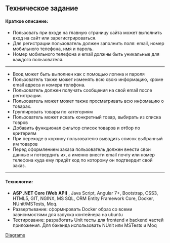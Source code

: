## Техническое задание
#### Краткое описание:
*	Пользовать при входе на главную страницу сайта может выполнить вход на сайт или зарегистрироваться.
*	Для регистрации пользователь должен заполнить поля: email, номер мобильного телефона, имя и пароль.
*	Номер мобильного телефона и email должны быть уникальные для каждого пользователя.
________________________________________
*	Вход может быть выполнен как с помощью логина и пароля
*	Пользователь также может изменять всю свою информацию, кроме email адреса и номера телефона.
*	Пользователь должен получать сообщения на свой email после регистрации. 
*	Пользователь может может также просматривать всю инфомацию о товарах.
*	Группировать товары по категориям
*	Пользователь может искать конкретный товар, выбирать из списка товров
*	Добавить функционал фильтор список товаров и отбор по критериям
*	При переходе в корзину пользователю выводить список выбранный им товаров
*	Перед оформлением заказа пользователь должен внести свои данные и потвердить их, а именно внести email почту или номер телефона куда ему придёт код по которому он подтвердит свой заказ.
________________________________________
#### Технологии:
*	<strong> ASP .NET Core (Web API) </strong>, Java Script, Angular 7+, Bootstrap, CSS3, HTML5, GIT, NGINX, MS SQL, ORM Entity Framework Core, Docker, NUnit/MSTests, Moq.
*	Развертывание: сформировать Docker образ со всеми зависимостями для запуска контейнера на ubuntu 
*	Тестирование: разработать Unit тесты для frontend и backend частей приложения. Для бэкенда использовать NUnit или MSTests и Moq

[Diagrams]("https://www.draw.io/?lightbox=1&target=self&highlight=0000ff&edit=https%3A%2F%2Fwww.draw.io%2FDeployDiagram&layers=1&nav=1&title=DeployDiagram#R7Vztc6I4GP9r%2FKjDu%2Fix0rrbOXevs92d2%2FvUiRA1VyBOCFX7118CQYFE5VoVvdaZ7ZInkITn9feEBzqmF62%2BELCYf8MBDDuGFqw65m3HMHTXsdl%2FnLIWlD5vcsqMoEDQtoRH9AoFURPUFAUwqZxIMQ4pWlSJPo5j6NMKDRCCl9XTpjiszroAMygRHn0QytS%2FUEDnOdU1%2Blv6V4hm82Jm3RnkPRPgP88ITmMxX4xjmPdEoBhG3GMyBwFelkjmXcf0CMY0P4pWHgw5XwuO5deNdvRulkxgTJtccPcLEWj%2FsdSfHjTHT1%2FQ%2FZh2dTFMQtcFL2DAWCOamNA5nuEYhHdb6jC7X8iH1Vhre84Y4wUj6oz4D6R0LeQMUooZaU6jUPTmc%2FKJdt5LsS6cEh%2FuuQGheRSQGaT7bnTLcqbGEEeQkjW7kMAQUPRSXQgQ6jTbnLflKzsQrP0PbDbMfOAXEKZiqjFm6icxn8IVrfIKhGgWs2OfsQYSRniBhCJ27Y3oiFAQ5GKBCXoFk2woLpgFRjHN7sQeduxbzndzGIIJDIcbrfVwiEk2tTnNfhvp8GngqqOwPjHFVrPLctujZTLzxfBdrafplpsPJlxIVxftxgISwz%2Fwuy6dgqfThGlGXYKbVbxdqLrThu0wTpP1b359z3GK9t9Z2zWL9u1KTJC31uXWAySI3TrXpYzYhjHabRqjPmhZbv2a3PrXIja3VR9qSz7UC3EafBQfOjjkQ22tmGRdmfJyPagsUUmYAUjmW7NLaYhi6G1QoHZAzpmkHnCCKMJKBRjXTphgSnGk0BDKzXzIMNyCLyxazTgS7i3hJGR%2BIOn9k%2BD4ydgpdckqd8rRtLSKDA1HRJllCZeKU%2BYlSGq4JzI798oBotPQufXb9G2OZAi%2FEkgSifVTHNOSu9E0x%2FG8ndp6UMl3modkSCXZKI1wisKwtDAv%2B3GDoQQ%2Fw1KP47r6kOMUZkABgtvbyTKnLfmWcckXy4q5Bm0GKxI0Q2GPMaRLTJ6TXpqxb48fbm6R3X7dIjXJIgcKi9Q17UTa0gp%2BOaJJ9huaZKsosa%2BITU7IgUWAXtjhjB96IddVdtoj5TsM4gQ2X%2BmcTyN%2BqxEv%2FONYsO7ULLgvW%2FDGWssm3D%2BVBesy0LkuEy427g7acA7p3mHENVAqROoMqiI1TbM6RL4wcdXxkathSe7hQ23o7JCqGF7rGZZpVATUvfhkpFDpkkgfIWFc%2B3Tgb3bgBK%2FWT0nOxaO4cqsGxkxX5cptFRqzT%2BXL5Sz2C8YzpiyGJjYoclgwIQUkeKSYZHihplgl%2BdZEaeuuNTIlUQpxqRXv7cmvpHjJAvgonv3MAk2Xb19xGxCBRteLtriTol1a%2FyD7KXRl5i%2BM3hyu7n2%2BhOGC5Ae3PufcU1Jm1LsUx%2BhbFcVRgPgi0y6rje32TqU3m1h7tRjAbYoBWn32UixzP5K%2FeU1JUwB%2F0H5K%2FFabpmxgKrOu%2BQBNG96NVP4W8LX3cjf7RBgUOJKv1c2qyWxsoWQ0tgI226eCzYYcoq9EOAFgKAsk8DiSsWvoVykZs99TxMHTycZQyEYys1vGhyHnw2eqfFSkVQTKo6iX4x7eg1bmy6fb8jLlB%2Bh7oye7U0TXP7IAg%2BNyBC0DF6NTe0QX3PBiEta8%2B%2FEKCf6Jv4F4nfeMUHiCGFpkSYdj6I796cYieWfCbdV0ou%2FWRJ3fqpRwSwPZxXO8YiCzNtCJM3dTlzTJAxTOMEFQ3nBPligKQWap%2FhyFwRismT9gfQllcbZoDefs6lemWKBQEdZNCjUztcoZjzSL0Co3ommun2XsNb83yn4V%2BKfXVNmqYXBN6T%2ByHQX4UCiqtiGNQUKLpRd1Sry38vhN8pJH8DWbtLsIZaq9OUel2MbJfI0qkg3veR7HZLG6yW58%2BB1EcgJXcCiEU9oEOAiSSK%2FG2VW3lsJLqQNefYOIYApoecOIKWHFZx0Q1R6DkQVYZOAN5TU4mbhU%2BP4MoeHPXHTc0LddEYiDvAOuEP1dXM2O81IPW7S2lR68URR6HDOwNC3qaDuw1LFsv64oTQNLfUvYqQ904sBiqdxGWxBlW23UqZQa2Z0DpUbtaq1VFP8e0lrTaldrjX6%2FomyDt2otS9MqA7lnhkOWnFJ7PGp8AqEzA6Ga9xrYreMgS0bKChzEC1XqNJblwyrlJ%2BYCT6MK9QOAJ2vH1ufFgCf5OaY3x8iXoe2nAzixAzBrj7Zc1aOtM2dCqgJNyQN4TBS0Ssos%2FQOY9y4YcinmbcnbZtxffxr3%2Bbc5ajVI7gXEd9n379znKFPuIoDCKulhzoz1expNuG5VOkCSLDEJvjIGV3o%2BGAwwL9xPyAXIklzOl7u2nIO2nFp2dbO6Q%2F7m3NKtjqNrznlzS0PWqgeCg9T%2FTC%2FPHoAMp%2Fp%2BpaOKP32VWteVRqHBP3gRYZyXPBXPi8xqvHMUBTeq91jq2x8gZCyIWT455CJJTqKmqlLvBnHwgWR5UpnU4ZXgomSpTP8BExym2ePdaqIME5%2BghdzxgHyaEviLhNIEHo4W3G1%2BsBCaO5P%2FFEKV6lxXsKPFUNvcGzIvv57LalrPZRtqUZynnstq8LwHRXkxRIlRDeqkxVW3KJqxlYVowv76IVo8ZRuiowXEC%2B7iRo8pok8Mujzphrti%2F3qLeHYEF93d1F8XNdO21cxp1p%2FFH0%2BnNYm1V6bTg4Y6bbX6brNtfRQ%2Bt%2Bw7Bi35jimKQczRwsgjMGDuwwMkOLb%2F0Gs7iF3LaNt%2FqB4hSEWB93yFIMtcmIoa2iTldzUGCw4vmhUKLueIwkeGX3h7ScCiKsB63dwEJMjv8Yo7D4RhnltknzPKcojsM0Y6TzgnuYmNJ1WTeaeb1%2BpufqAAL6oUcx8Uf5%2BcjJbswmdgNqXZq84j9A34FZMQSDIviswEUyqShFkmNZyysb4eUTj6xcVgQ8Y7d9n2iyShzyT6xEm0NajuqHRVr5GceRfXUIU0KXu9oZSgCbM0YwddTl7%2Bl0nkDpR3Kfuw9rW%2F2m83%2FdyG3S7ebrDffZU5pBS%2BLMVT5PNCwEYfUvjz25eOwSbQvsPlQewnXS2%2FYdn40p9zED9zfuGU%2Fb1PQhA1H%2B16QaiUKqhgznm%2FiWC3ta9TxqAMgg4xfq7B0CODTMOpG6mi6P1IRsqa20%2BM5jvm22%2B4mnf%2FAg%3D%3D")
